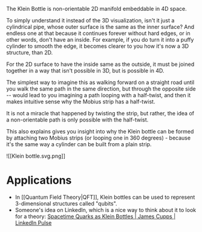 The Klein Bottle is non-orientable 2D manifold embeddable in 4D space.

To simply understand it instead of the 3D visualization, isn't it just a cylindrical pipe, whose outer surface is the same as the inner surface? And endless one at that because it continues forever without hard edges, or in other words, don't have an inside. For example, if you do turn it into a puffy cylinder to smooth the edge, it becomes clearer to you how it's now a 3D structure, than 2D.

For the 2D surface to have the inside same as the outside, it must be joined together in a way that isn't possible in 3D, but is possible in 4D.

The simplest way to imagine this as walking forward on a straight road until you walk the same path in the same direction, but through the opposite side -- would lead to you imagining a path looping with a half-twist, and then it makes intuitive sense why the Mobius strip has a half-twist.

It is not a miracle that happened by twisting the strip, but rather, the idea of a non-orientable path is only possible with the half-twist.

This also explains gives you insight into why the Klein bottle can be formed by attaching two Mobius strips (or looping one in 360 degrees) - because it's the same way a cylinder can be built from a plain strip.

![[Klein bottle.svg.png]]

# Applications
- In [[Quantum Field Theory|QFT]], Klein bottles can be used to represent 3-dimensional structures called "qubits".
- Someone's idea on LinkedIn, which is a nice way to think about it to look for a theory: [Spacetime Quarks as Klein Bottles | James Cupps | LinkedIn Pulse](https://www.linkedin.com/pulse/spacetime-klein-bottles-quarks-james-cupps)